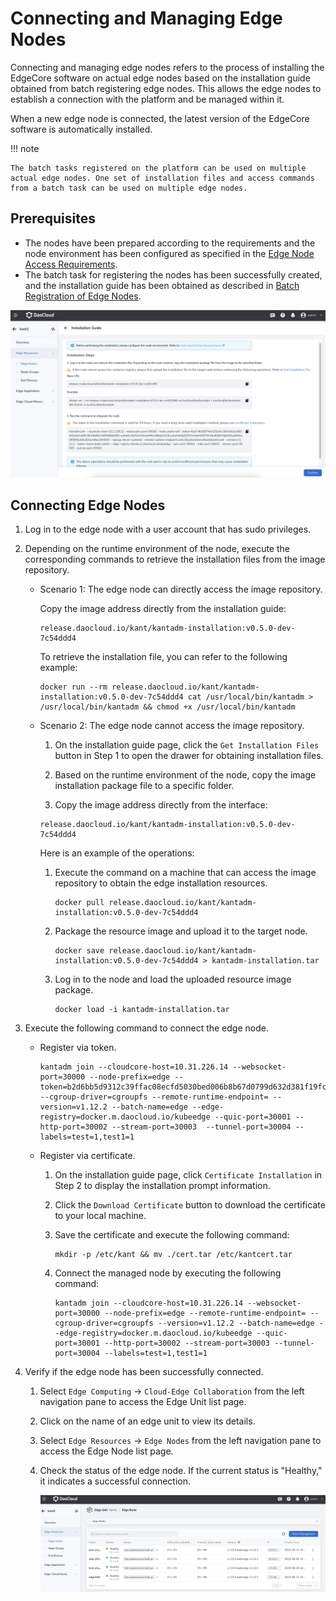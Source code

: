 # Connecting and Managing Edge Nodes

Connecting and managing edge nodes refers to the process of installing the EdgeCore software on actual edge nodes based on the installation guide obtained from batch registering edge nodes. This allows the edge nodes to establish a connection with the platform and be managed within it.

When a new edge node is connected, the latest version of the EdgeCore software is automatically installed.

!!! note

    The batch tasks registered on the platform can be used on multiple actual edge nodes. One set of installation files and access commands from a batch task can be used on multiple edge nodes.

## Prerequisites

- The nodes have been prepared according to the requirements and the node environment has been configured as specified in the [Edge Node Access Requirements](./join-rqmt.md).
- The batch task for registering the nodes has been successfully created, and the installation guide has been obtained as described in [Batch Registration of Edge Nodes](./batch-registration.md).

![Installation Guide](../../images/node-managed-01.png)

## Connecting Edge Nodes

1. Log in to the edge node with a user account that has sudo privileges.

2. Depending on the runtime environment of the node, execute the corresponding commands to retrieve the installation files from the image repository.

    - Scenario 1: The edge node can directly access the image repository.

        Copy the image address directly from the installation guide:

        ```shell
        release.daocloud.io/kant/kantadm-installation:v0.5.0-dev-7c54ddd4
        ```

        To retrieve the installation file, you can refer to the following example:

        ```shell
        docker run --rm release.daocloud.io/kant/kantadm-installation:v0.5.0-dev-7c54ddd4 cat /usr/local/bin/kantadm > /usr/local/bin/kantadm && chmod +x /usr/local/bin/kantadm
        ```

    - Scenario 2: The edge node cannot access the image repository.

        1. On the installation guide page, click the `Get Installation Files` button in Step 1 to open the drawer for obtaining installation files.

        2. Based on the runtime environment of the node, copy the image installation package file to a specific folder.

        3. Copy the image address directly from the interface:

        ```shell
        release.daocloud.io/kant/kantadm-installation:v0.5.0-dev-7c54ddd4
        ```

        Here is an example of the operations:

        1. Execute the command on a machine that can access the image repository to obtain the edge installation resources.

            ```shell
            docker pull release.daocloud.io/kant/kantadm-installation:v0.5.0-dev-7c54ddd4
            ```

        2. Package the resource image and upload it to the target node.

            ```shell
            docker save release.daocloud.io/kant/kantadm-installation:v0.5.0-dev-7c54ddd4 > kantadm-installation.tar
            ```

        3. Log in to the node and load the uploaded resource image package.

            ```shell
            docker load -i kantadm-installation.tar
            ```

3. Execute the following command to connect the edge node.

    - Register via token.

        ```shell
        kantadm join --cloudcore-host=10.31.226.14 --websocket-port=30000 --node-prefix=edge --token=b2d6bb5d9312c39ffac08ecfd5030bed006b8b67d0799d632d381f19fca9e765.eyJhbGciOiJIUzI1NiIsInR5cCI6IkpXVCJ9.eyJleHAiOjE2OTQ2NTk3NDV9.0sdaWbYSTURmAYmQwDn_zF7P9TwcRTSMhwPw6l87U7E --cgroup-driver=cgroupfs --remote-runtime-endpoint= --version=v1.12.2 --batch-name=edge --edge-registry=docker.m.daocloud.io/kubeedge --quic-port=30001 --http-port=30002 --stream-port=30003  --tunnel-port=30004 --labels=test=1,test1=1
        ```

    - Register via certificate.

        1. On the installation guide page, click `Certificate Installation` in Step 2 to display the installation prompt information.

        2. Click the `Download Certificate` button to download the certificate to your local machine.

        3. Save the certificate and execute the following command:

            ```shell
            mkdir -p /etc/kant && mv ./cert.tar /etc/kantcert.tar
            ```

        4. Connect the managed node by executing the following command:

            ```shell
            kantadm join --cloudcore-host=10.31.226.14 --websocket-port=30000 --node-prefix=edge --remote-runtime-endpoint= --cgroup-driver=cgroupfs --version=v1.12.2 --batch-name=edge --edge-registry=docker.m.daocloud.io/kubeedge --quic-port=30001 --http-port=30002 --stream-port=30003 --tunnel-port=30004 --labels=test=1,test1=1
            ```

4. Verify if the edge node has been successfully connected.

    1. Select `Edge Computing` -> `Cloud-Edge Collaboration` from the left navigation pane to access the Edge Unit list page.

    2. Click on the name of an edge unit to view its details.

    3. Select `Edge Resources` -> `Edge Nodes` from the left navigation pane to access the Edge Node list page.

    4. Check the status of the edge node. If the current status is "Healthy," it indicates a successful connection.

        ![Successful Management of Edge Node](../../images/node-managed-02.png)
